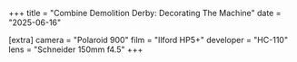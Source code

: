 +++
title =  "Combine Demolition Derby: Decorating The Machine"
date =  "2025-06-16"

[extra]
camera =  "Polaroid 900"
film =  "Ilford HP5+"
developer =  "HC-110"
lens = "Schneider 150mm f4.5"
+++
